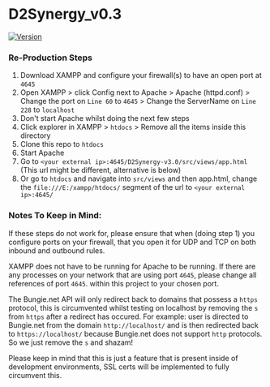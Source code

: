 # D2Synergy_v0.3

[![Version](https://img.shields.io/badge/Version-ALPHA-yellow)](https://img.shields.io/badge/Version-BETA-yellow)

### Re-Production Steps

1. Download XAMPP and configure your firewall(s) to have an open port at `4645`
2. Open XAMPP > click Config next to Apache > Apache (httpd.conf) > Change the port on `Line 60` to `4645` > Change the ServerName on `Line 228` to `localhost`
3. Don't start Apache whilst doing the next few steps
4. Click explorer in XAMPP > `htdocs` > Remove all the items inside this directory
5. Clone this repo to `htdocs`
6. Start Apache
7. Go to `<your external ip>:4645/D2Synergy-v3.0/src/views/app.html` (This url might be different, alternative is below)
8. Or go to `htdocs` and navigate into `src/views` and then app.html, change the `file:///E:/xampp/htdocs/` segment of the url to `<your external ip>:4645/`

### Notes To Keep in Mind:

If these steps do not work for, please ensure that when (doing step 1) you configure ports on your firewall, that you open it for UDP and TCP on both inbound and outbound rules.

XAMPP does not have to be running for Apache to be running.
If there are any processes on your network that are using port `4645`, please change all references of port `4645`. within this project to your chosen port.

The Bungie.net API will only redirect back to domains that possess a `https` protocol, this is circumvented whilst testing on localhost by removing the `s` from `https` after a redirect has occured. 
For example: user is directed to Bungie.net from the domain `http://localhost/` and is then redirected back to `https://localhost/` because Bungie.net does not support `http` protocols. So we just remove the `s` and shazam!

Please keep in mind that this is just a feature that is present inside of development environments, SSL certs will be implemented to fully circumvent this.
